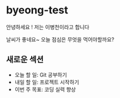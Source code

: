 # byeong-test
안녕하세요 ! 
저는 이병천이라고 합니다

날씨가 좋네요~
오늘 점심은 무엇을 먹어야할까요?

## 새로운 섹션
- 오늘 할 일: Git 공부하기
- 내일 할 일: 프로젝트 시작하기
- 이번 주 목표: 코딩 실력 향상

